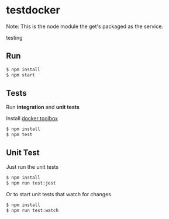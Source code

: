# testdocker

Note: This is the node module the get's packaged as the service.

testing

## Run

```sh
$ npm install
$ npm start
```

## Tests

Run **integration** and **unit tests**

Install [docker toolbox](https://www.docker.com/products/docker-toolbox)

```sh
$ npm install
$ npm test
```

## Unit Test

Just run the unit tests

```sh
$ npm install
$ npm run test:jest
```

Or to start unit tests that watch for changes

```sh
$ npm install
$ npm run test:watch
```
